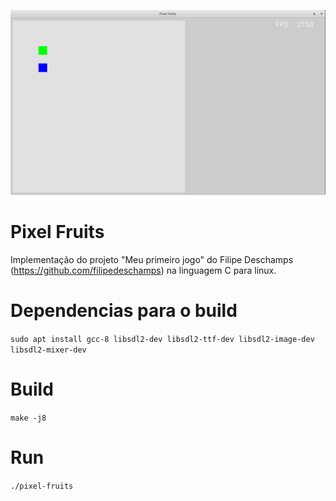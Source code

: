 <p align="center">
    <img src="https://raw.githubusercontent.com/msmaldi/pixel-fruits/master/game-preview.gif" width="720">
</p>

# Pixel Fruits


Implementação do projeto "Meu primeiro jogo" do Filipe Deschamps (https://github.com/filipedeschamps) na linguagem C para linux.

Dependencias para o build
==

```sudo apt install gcc-8 libsdl2-dev libsdl2-ttf-dev libsdl2-image-dev libsdl2-mixer-dev```

Build
==

```make -j8 ```

Run
==

```./pixel-fruits```


